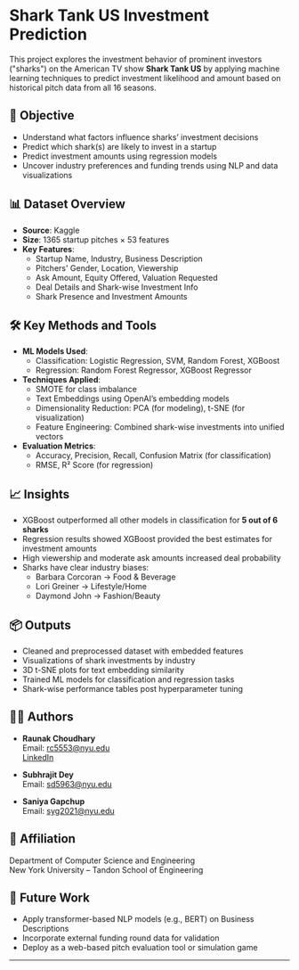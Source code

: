 # Shark Tank US Investment Prediction

This project explores the investment behavior of prominent investors ("sharks") on the American TV show **Shark Tank US** by applying machine learning techniques to predict investment likelihood and amount based on historical pitch data from all 16 seasons.

## 🎯 Objective

- Understand what factors influence sharks’ investment decisions
- Predict which shark(s) are likely to invest in a startup
- Predict investment amounts using regression models
- Uncover industry preferences and funding trends using NLP and data visualizations

## 📊 Dataset Overview

- **Source**: Kaggle
- **Size**: 1365 startup pitches × 53 features
- **Key Features**:
  - Startup Name, Industry, Business Description
  - Pitchers' Gender, Location, Viewership
  - Ask Amount, Equity Offered, Valuation Requested
  - Deal Details and Shark-wise Investment Info
  - Shark Presence and Investment Amounts

## 🛠️ Key Methods and Tools

- **ML Models Used**:
  - Classification: Logistic Regression, SVM, Random Forest, XGBoost
  - Regression: Random Forest Regressor, XGBoost Regressor
- **Techniques Applied**:
  - SMOTE for class imbalance
  - Text Embeddings using OpenAI’s embedding models
  - Dimensionality Reduction: PCA (for modeling), t-SNE (for visualization)
  - Feature Engineering: Combined shark-wise investments into unified vectors
- **Evaluation Metrics**:
  - Accuracy, Precision, Recall, Confusion Matrix (for classification)
  - RMSE, R² Score (for regression)

## 📈 Insights

- XGBoost outperformed all other models in classification for **5 out of 6 sharks**
- Regression results showed XGBoost provided the best estimates for investment amounts
- High viewership and moderate ask amounts increased deal probability
- Sharks have clear industry biases:  
  - Barbara Corcoran → Food & Beverage  
  - Lori Greiner → Lifestyle/Home  
  - Daymond John → Fashion/Beauty

## 📦 Outputs

- Cleaned and preprocessed dataset with embedded features
- Visualizations of shark investments by industry
- 3D t-SNE plots for text embedding similarity
- Trained ML models for classification and regression tasks
- Shark-wise performance tables post hyperparameter tuning

## 👨‍💻 Authors

- **Raunak Choudhary**  
  Email: [rc5553@nyu.edu](mailto:rc5553@nyu.edu)  
  [LinkedIn](https://www.linkedin.com/in/raunak-choudhary)

- **Subhrajit Dey**  
  Email: [sd5963@nyu.edu](mailto:sd5963@nyu.edu)

- **Saniya Gapchup**  
  Email: [syg2021@nyu.edu](mailto:syg2021@nyu.edu)

## 🏫 Affiliation

Department of Computer Science and Engineering  
New York University – Tandon School of Engineering

## 🔮 Future Work

- Apply transformer-based NLP models (e.g., BERT) on Business Descriptions
- Incorporate external funding round data for validation
- Deploy as a web-based pitch evaluation tool or simulation game

-----
